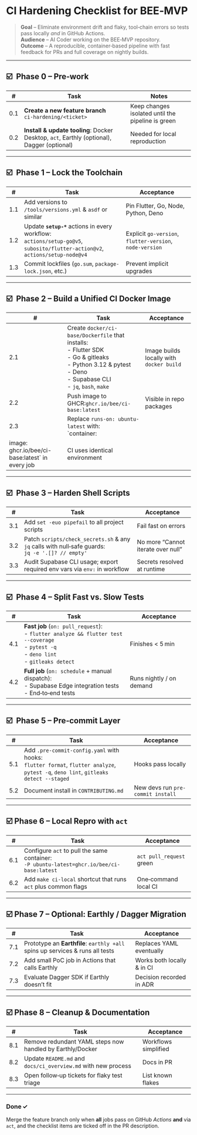 # CI Hardening Checklist for BEE‑MVP

> **Goal** – Eliminate environment drift and flaky, tool‑chain errors so tests pass locally _and_ in GitHub Actions.  
> **Audience** – AI Coder working on the BEE‑MVP repository.  
> **Outcome** – A reproducible, container‑based pipeline with fast feedback for PRs and full coverage on nightly builds.

---

## ☑️  Phase 0 – Pre‑work

| # | Task | Notes |
|---|------|-------|
| 0.1 | **Create a new feature branch** `ci‑hardening/<ticket>` | Keep changes isolated until the pipeline is green |
| 0.2 | **Install & update tooling**: Docker Desktop, `act`, Earthly (optional), Dagger (optional) | Needed for local reproduction |

---

## ☑️  Phase 1 – Lock the Toolchain

| # | Task | Acceptance |
|---|------|------------|
| 1.1 | Add versions to `/tools/versions.yml` & `asdf` or similar | Pin Flutter, Go, Node, Python, Deno |
| 1.2 | Update **`setup-*`** actions in every workflow:<br>`actions/setup-go@v5`, `subosito/flutter-action@v2`, `actions/setup-node@v4` | Explicit `go-version`, `flutter-version`, `node-version` |
| 1.3 | Commit lockfiles (`go.sum`, `package-lock.json`, etc.) | Prevent implicit upgrades |

---

## ☑️  Phase 2 – Build a Unified CI Docker Image

| # | Task | Acceptance |
|---|------|------------|
| 2.1 | Create `docker/ci-base/Dockerfile` that installs:<br>- Flutter SDK<br>- Go & gitleaks<br>- Python 3.12 & pytest<br>- Deno<br>- Supabase CLI<br>- `jq`, `bash`, `make` | Image builds locally with `docker build` |
| 2.2 | Push image to GHCR:`ghcr.io/bee/ci-base:latest` | Visible in repo packages |
| 2.3 | Replace `runs-on: ubuntu-latest` with: <br>`container:
  image: ghcr.io/bee/ci-base:latest` in every job | CI uses identical environment |

---

## ☑️  Phase 3 – Harden Shell Scripts

| # | Task | Acceptance |
|---|------|------------|
| 3.1 | Add `set -euo pipefail` to all project scripts | Fail fast on errors |
| 3.2 | Patch `scripts/check_secrets.sh` & any `jq` calls with null‑safe guards:<br>`jq -e '.[]? // empty'` | No more “Cannot iterate over null” |
| 3.3 | Audit Supabase CLI usage; export required env vars via `env:` in workflow | Secrets resolved at runtime |

---

## ☑️  Phase 4 – Split Fast vs. Slow Tests

| # | Task | Acceptance |
|---|------|------------|
| 4.1 | **Fast job** (`on: pull_request`):<br>- `flutter analyze && flutter test --coverage`<br>- `pytest -q`<br>- `deno lint`<br>- `gitleaks detect` | Finishes < 5 min |
| 4.2 | **Full job** (`on: schedule` + manual dispatch):<br>- Supabase Edge integration tests<br>- End‑to‑end tests | Runs nightly / on demand |

---

## ☑️  Phase 5 – Pre‑commit Layer

| # | Task | Acceptance |
|---|------|------------|
| 5.1 | Add `.pre-commit-config.yaml` with hooks:<br>`flutter format`, `flutter analyze`, `pytest -q`, `deno lint`, `gitleaks detect --staged` | Hooks pass locally |
| 5.2 | Document install in `CONTRIBUTING.md` | New devs run `pre-commit install` |

---

## ☑️ Phase 6 – Local Repro with `act`

| # | Task | Acceptance |
|---|------|------------|
| 6.1 | Configure `act` to pull the same container: <br>`-P ubuntu-latest=ghcr.io/bee/ci-base:latest` | `act pull_request` green |
| 6.2 | Add `make ci-local` shortcut that runs `act` plus common flags | One‑command local CI |

---

## ☑️ Phase 7 – Optional: Earthly / Dagger Migration

| # | Task | Acceptance |
|---|------|------------|
| 7.1 | Prototype an **Earthfile**: `earthly +all` spins up services & runs all tests | Replaces YAML eventually |
| 7.2 | Add small PoC job in Actions that calls Earthly | Works both locally & in CI |
| 7.3 | Evaluate Dagger SDK if Earthly doesn’t fit | Decision recorded in ADR |

---

## ☑️ Phase 8 – Cleanup & Documentation

| # | Task | Acceptance |
|---|------|------------|
| 8.1 | Remove redundant YAML steps now handled by Earthly/Docker | Workflows simplified |
| 8.2 | Update `README.md` and `docs/ci_overview.md` with new process | Docs in PR |
| 8.3 | Open follow‑up tickets for flaky test triage | List known flakes |

---

### Done ✓

Merge the feature branch only when **all** jobs pass on GitHub _Actions_ **and** via `act`, and the checklist items are ticked off in the PR description.
